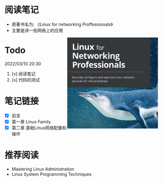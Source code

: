 # 阅读笔记

- 原著书名为: 《Linux for networking Proffessionals》
- 主要是讲一些网络上的应用

<a href="https://github.com/fwx5618177/Linux-Networking">
<img src='./images/surface.png' alt='Linux for Networking Proffessionals' height='300' align="right" />
</a>

# Todo

2022/03/10 20:30
1. [x] 阅读笔记
2. [x] 代码的测试

# 笔记链接
- [x] 前言
- [x] 第一章 Linux Family
- [x] 第二章 基础Linux网络配置和操作

# 推荐阅读
- Mastering Linux Administration
- Linux System Programming Techniques
